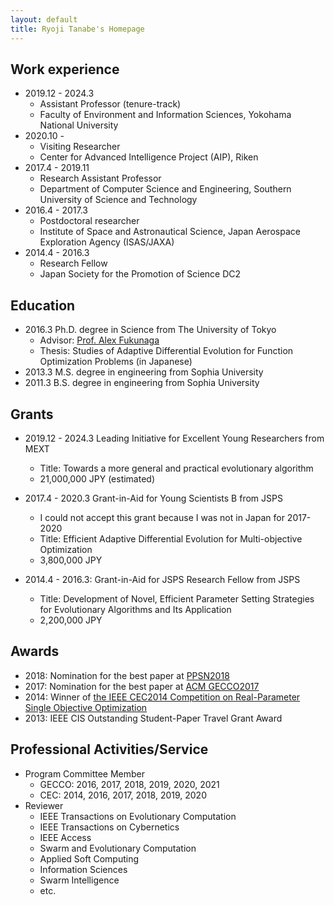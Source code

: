 ```yaml
---
layout: default
title: Ryoji Tanabe's Homepage
---
```


## Work experience

* 2019.12 - 2024.3
  * Assistant Professor (tenure-track)
  * Faculty of Environment and Information Sciences, Yokohama National University
* 2020.10 -
  * Visiting Researcher
  * Center for Advanced Intelligence Project (AIP), Riken
* 2017.4 - 2019.11
  * Research Assistant Professor
  * Department of Computer Science and Engineering, Southern University of Science and Technology
* 2016.4 - 2017.3
  * Postdoctoral researcher
  * Institute of Space and Astronautical Science, Japan Aerospace Exploration Agency (ISAS/JAXA)
* 2014.4 - 2016.3
  * Research Fellow
  * Japan Society for the Promotion of Science DC2

## Education

* 2016.3 Ph.D. degree in Science from The University of Tokyo
  * Advisor: [Prof. Alex Fukunaga](http://metahack.org/index.html)
  * Thesis: Studies of Adaptive Differential Evolution for Function Optimization Problems (in Japanese)
* 2013.3 M.S. degree in engineering from Sophia University
* 2011.3 B.S. degree in engineering from Sophia University

## Grants

* 2019.12 - 2024.3 Leading Initiative for Excellent Young Researchers from MEXT
  * Title: Towards a more general and practical evolutionary algorithm
  * 21,000,000 JPY (estimated)

* 2017.4 - 2020.3 Grant-in-Aid for Young Scientists B from JSPS
  * I could not accept this grant because I was not in Japan for 2017-2020
  * Title: Efficient Adaptive Differential Evolution for Multi-objective Optimization
  * 3,800,000 JPY

* 2014.4 - 2016.3: Grant-in-Aid for JSPS Research Fellow from JSPS
  * Title: Development of Novel, Efficient Parameter Setting Strategies for Evolutionary Algorithms and Its Application 
  * 2,200,000 JPY

## Awards

* 2018: Nomination for the best paper at [PPSN2018](http://ppsn2018.dei.uc.pt/)
* 2017: Nomination for the best paper at [ACM GECCO2017](http://gecco-2017.sigevo.org/) 
* 2014: Winner of [the IEEE CEC2014 Competition on Real-Parameter Single Objective Optimization](http://www3.ntu.edu.sg/home/EPNSugan/index_files/CEC2014/CEC2014.htm)
* 2013: IEEE CIS Outstanding Student-Paper Travel Grant Award

## Professional Activities/Service

* Program Committee Member
  * GECCO: 2016, 2017, 2018, 2019, 2020, 2021
  * CEC: 2014, 2016, 2017, 2018, 2019, 2020
* Reviewer
  * IEEE Transactions on Evolutionary Computation
  * IEEE Transactions on Cybernetics
  * IEEE Access
  * Swarm and Evolutionary Computation
  * Applied Soft Computing
  * Information Sciences
  * Swarm Intelligence
  * etc.

